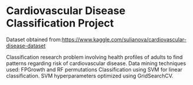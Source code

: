 # Cardiovascular Disease Classification Project
Dataset obtained from:https://www.kaggle.com/sulianova/cardiovascular-disease-dataset

Classification research problem involving health profiles of adults to find patterns regarding risk of cardiovascular disease.
Data mining techniques used: FPGrowth and RF permutations
Classification using SVM for linear classification. SVM hyperparameters optimized using GridSearchCV.
